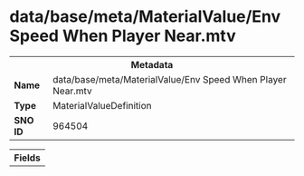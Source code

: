 <h1>data/base/meta/MaterialValue/Env Speed When Player Near.mtv</h1><table><tr><th colspan="100%">Metadata</th></tr><tr><td><b>Name</b></td><td>data/base/meta/MaterialValue/Env Speed When Player Near.mtv</td></tr><tr><td><b>Type</b></td><td>MaterialValueDefinition</td></tr><tr><td><b>SNO ID</b></td><td>964504</td></tr></table>

<table><tr><th colspan="100%">Fields</th></tr></table>

